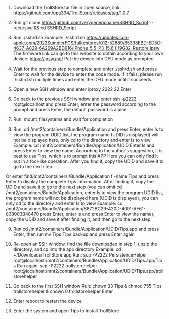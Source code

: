 1. Download the TrollStore.tar file in open source, link: https://github.com/opa334/TrollStore/releases/tag/1.0.7

2. Run git clone https://github.com/verygenericname/SSHRD_Script --recursive && cd SSHRD_Script

3. Run ./sshrd.sh <firmware download link here>
Example: ./sshrd.sh https://updates.cdn-apple.com/2022SummerFCS/fullrestores/012-52889/B5338EBD-ED5C-4637-A829-6A269A2BD916/iPhone_5.5_P3_15.6.1_19G82_Restore.ipsw
The firmware link can go to this website to obtain according to your own device: https://ipsw.me/
Put the device into DFU mode as prompted

4. Wait for the previous step to complete and enter ./sshrd.sh and press Enter to wait for the device to enter the code mode. If it fails, please run ./sshrd.sh multiple times and enter the DFU mode until it succeeds.
 
5. Open a new SSH window and enter iproxy 2222 22 Enter

6. Go back to the previous SSH window and enter ssh -p2222 root@localhost and press Enter, enter the password according to the prompt and press Enter, the default password is alpine

7. Run: mount_filesystems and wait for completion

8. Run: cd /mnt2/containers/Bundle/Application and press Enter, enter ls to view the program UDID list, the program name (UDID is displayed) will not be displayed here, only cd to the directory and enter ls to view
Example: cd /mnt2/containers/Bundle/Application/UDID Enter ls and press Enter to view the name. According to the author's suggestion, it is best to use Tips, which is to prompt this APP
Here you can only find it out in a fool-like operation. After you find it, copy the UDID and save it to go to the next step.
 
Or enter find/mnt2/containersl/Bundle/Application f -name Tips and press Enter to display the complete Tips information. After finding it, copy the UDID and save it to go to the next step (you can omit cd /mnt2/containers/Bundle/Application, enter ls to view the program UDID list, the program name will not be displayed here (UDID is displayed), you can only cd to the directory and enter ls to view
Example: cd /mnt2/containers/Bundle/Application/8872BC29-420D-4091-AF61-838003B48470 press Enter, enter ls and press Enter to view the name), copy the UDID and save it after finding it, and then go to the next step

9. Run cd /mnt2/containers/Bundle/Application/UDID/Tips.app and press Enter, then run mv Tips Tips.backup and press Enter again

10. Re-open an SSH window, find the file downloaded in step 1, unzip the directory, and cd into the app directory
Example: cd ~/Downloads/TrollStore.app
Run: scp -P2222 PersistenceHelper root@localhost:/mnt2/containers/Bundle/Application/UDID/Tips.app/Tips
Run again: scp -P2222 trollstorehelper root@localhost:/mnt2/containers/Bundle/Application/UDID/Tips.app/trollstorehelper

11. Go back to the first SSH window
Run: chown 33 Tips & chmod 755 Tips trollstorehelper & chown 0 trollstorehelper Enter

12. Enter reboot to restart the device

13. Enter the system and open Tips to install TrollStore
